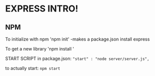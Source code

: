 # EXPRESS INTRO!

## NPM

To initialize with npm 'npm init'
    -makes a package.json
     install express

To get a new library 'npm install <pkg>'

START SCRIPT in package.json:
`"start" : "node server/server.js",`


to actually start: 
`npm start`

